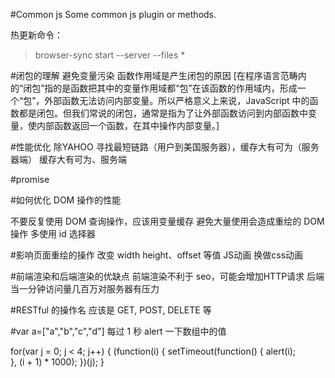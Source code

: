 #Common js
Some common js plugin or methods.

热更新命令：
>browser-sync start --server --files *

#闭包的理解
避免变量污染
函数作用域是产生闭包的原因
[在程序语言范畴内的“闭包”指的是函数把其中的变量作用域都“包”在该函数的作用域内，形成一个“包”，外部函数无法访问内部变量。所以严格意义上来说，JavaScript 中的函数都是闭包。但我们常说的闭包，通常是指为了让外部函数访问到内部函数中变量，使内部函数返回一个函数，在其中操作内部变量。]

#性能优化
除YAHOO 寻找最短链路（用户到美国服务器），缓存大有可为（服务器端）
缓存大有可为、服务端

#promise


#如何优化 DOM 操作的性能

不要反复使用 DOM 查询操作，应该用变量缓存
避免大量使用会造成重绘的 DOM 操作
多使用 id 选择器

#影响页面重绘的操作
改变 width height、offset 等值
JS动画 换做css动画

#前端渲染和后端渲染的优缺点
前端渲染不利于 seo，可能会增加HTTP请求
后端当一分钟访问量几百万对服务器有压力

#RESTful 的操作名
应该是 GET, POST, DELETE 等

#var a=["a","b","c","d"] 每过 1 秒 alert 一下数组中的值

for(var j = 0; j < 4; j++) {
    (function(i) {
        setTimeout(function() {
            alert(i);  
        }, (i + 1) * 1000);
    })(j);
}

